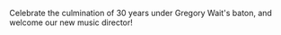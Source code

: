 Celebrate the culmination of 30 years under Gregory Wait's baton, and welcome
our new music director!
